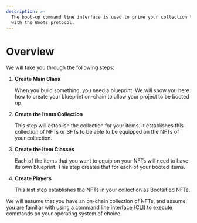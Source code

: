 ```yaml
---
description: >-
  The boot-up command line interface is used to prime your collection to be used
  with the Boots protocol.
---
```


# Overview

We will take you through the following steps:

1.  &#x20;**Create Main Class**

    When you build something, you need a blueprint. We will show you here how to create your blueprint on-chain to allow your project to be booted up.
2.  **Create the Items Collection**&#x20;

    This step will establish the collection for your items. It establishes this collection of NFTs or SFTs to be able to be equipped on the NFTs of your collection.
3.  **Create the Item Classes**

    Each of the items that you want to equip on your NFTs will need to have its own blueprint. This step creates that for each of your booted items.
4.  **Create Players**&#x20;

    This last step establishes the NFTs in your collection as Bootsified NFTs.

We will assume that you have an on-chain collection of NFTs, and assume you are familiar with using a command line interface (CLI) to execute commands on your operating system of choice.

